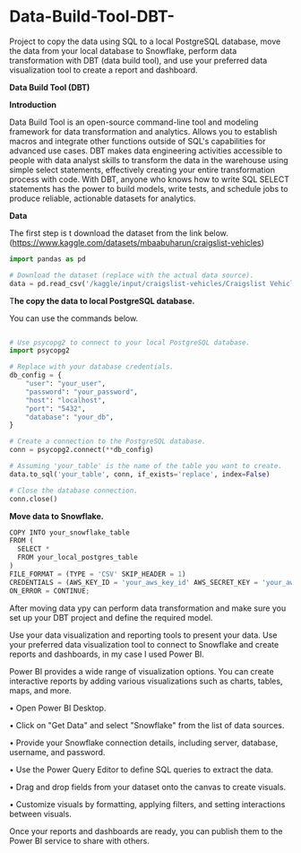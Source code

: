 # Data-Build-Tool-DBT-
Project to copy the data using SQL to a local PostgreSQL database, move the data from your local database to Snowflake, perform data transformation with DBT (data build tool), and use your preferred data visualization tool to create a report and dashboard.

**Data Build Tool (DBT)**

**Introduction**

Data Build Tool is an open-source command-line tool and modeling framework for data transformation and analytics. Allows you to establish macros and integrate other functions outside of SQL's capabilities for advanced use cases. DBT makes data engineering activities accessible to people with data analyst skills to transform the data in the warehouse using simple select statements, effectively creating your entire transformation process with code. With DBT, anyone who knows how to write SQL SELECT statements has the power to build models, write tests, and schedule jobs to produce reliable, actionable datasets for analytics.

**Data**

The first step is t download the dataset from the link below. (https://www.kaggle.com/datasets/mbaabuharun/craigslist-vehicles)
```python
import pandas as pd

# Download the dataset (replace with the actual data source).
data = pd.read_csv('/kaggle/input/craigslist-vehicles/Craigslist Vehicles .csv')

```

T**he copy the data to local PostgreSQL database.**

You can use the commands below.

```python

# Use psycopg2 to connect to your local PostgreSQL database.
import psycopg2

# Replace with your database credentials.
db_config = {
    "user": "your_user",
    "password": "your_password",
    "host": "localhost",
    "port": "5432",
    "database": "your_db",
}

# Create a connection to the PostgreSQL database.
conn = psycopg2.connect(**db_config)

# Assuming 'your_table' is the name of the table you want to create.
data.to_sql('your_table', conn, if_exists='replace', index=False)

# Close the database connection.
conn.close()

```

**Move data to Snowflake.**

```python
COPY INTO your_snowflake_table
FROM (
  SELECT *
  FROM your_local_postgres_table
)
FILE_FORMAT = (TYPE = 'CSV' SKIP_HEADER = 1)
CREDENTIALS = (AWS_KEY_ID = 'your_aws_key_id' AWS_SECRET_KEY = 'your_aws_secret_key')
ON_ERROR = CONTINUE;

```
After moving data ypy can perform data transformation and make sure you set up your DBT project and define the required model.

Use your data visualization and reporting tools to present your data. Use your preferred data visualization tool to connect to Snowflake and create reports and dashboards, in my case I used Power BI. 

Power BI provides a wide range of visualization options. You can create interactive reports by adding various visualizations such as charts, tables, maps, and more.

•	Open Power BI Desktop.

•	Click on "Get Data" and select "Snowflake" from the list of data sources.

•	Provide your Snowflake connection details, including server, database, username, and password.

•	Use the Power Query Editor to define SQL queries to extract the data.


•	Drag and drop fields from your dataset onto the canvas to create visuals.

•	Customize visuals by formatting, applying filters, and setting interactions between visuals.

Once your reports and dashboards are ready, you can publish them to the Power BI service to share with others.


